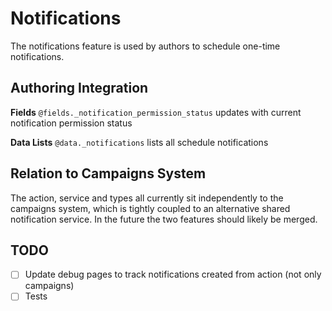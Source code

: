 # Notifications

The notifications feature is used by authors to schedule one-time notifications.

## Authoring Integration
**Fields**
`@fields._notification_permission_status` updates with current notification permission status

**Data Lists**
`@data._notifications` lists all schedule notifications

## Relation to Campaigns System
The action, service and types all currently sit independently to the campaigns system, which is tightly coupled to an alternative shared notification service. In the future the two features should likely be merged.


## TODO
- [ ] Update debug pages to track notifications created from action (not only campaigns)
- [ ] Tests
